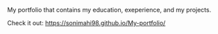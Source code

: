My portfolio that contains my education, exeperience, and my projects.


Check it out: https://sonimahi98.github.io/My-portfolio/
